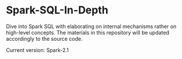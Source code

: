# Spark-SQL-In-Depth
Dive into Spark SQL with elaborating on internal mechanisms rather on high-level concepts.
The materials in this repository will be updated accordingly to the source code.

Current version: Spark-2.1
